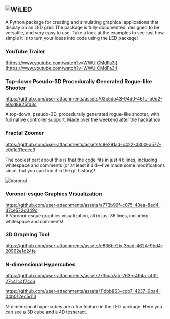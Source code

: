 ![WiLED](https://github.com/sekaha/LED/assets/22718210/cb89ff39-6202-45be-9f80-c973a3ea1b29)
---
A Python package for creating and simulating graphical applications that display on an LED grid. The package is fully documented, designed to be versatile, and very easy to use. Take a look at the examples to see just how simple it is to turn your ideas into code using the LED package!

### YouTube Trailer
[https://www.youtube.com/watch?v=WWUICMdFa3I](https://www.youtube.com/watch?v=WWUICMdFa3I)

### Top-down Pseudo-3D Procedurally Generated Rogue-like Shooter

https://github.com/user-attachments/assets/03c5db43-94d0-461c-b0d2-e0cd8925fd3c

A top-down, pseudo-3D, procedurally generated rogue-like shooter, with full native controller support. Made over the weekend after the hackathon.

### Fractal Zoomer

https://github.com/user-attachments/assets/c9e291ad-c422-4300-a577-e0c1c31cecc3

The coolest part about this is that the [code](https://raw.githubusercontent.com/sekaha/LED/refs/heads/main/Examples/fractal.py) fits in just 46 lines, including whitespace and comments (or at least it did—I've made some modifications since, but you can find it in the git history)!

![Voronoi](https://user-images.githubusercontent.com/22718210/164121674-fb5c522a-1240-46e9-967c-c2679257c367.jpg)

### Voronoi-esque Graphics Visualization
https://github.com/user-attachments/assets/a773b99f-c075-43ea-8ed4-47ce572d349d  
A Voronoi-esque graphics visualization, all in just 36 lines, including whitespace and comments!

### 3D Graphing Tool

https://github.com/user-attachments/assets/e836be2b-3bad-4624-9bd4-20962e1d24fe

### N-dimensional Hypercubes

https://github.com/user-attachments/assets/735ca7ab-763e-494a-af3f-27c41c4f74c6

https://github.com/user-attachments/assets/11dbb863-ccb7-4237-9ba4-04b012ec5d13

N-dimensional hypercubes are a fun feature in the LED package. Here you can see a 3D cube and a 4D tesseract.
